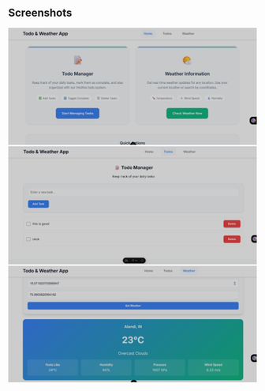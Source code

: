 ## Screenshots

![Screenshot 1](./screenshots/screenshot1.png)
![Screenshot 2](./screenshots/screenshot2.png)
![Screenshot 3](./screenshots/screenshot3.png)
